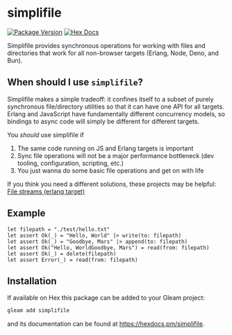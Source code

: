# simplifile

[![Package Version](https://img.shields.io/hexpm/v/simplifile)](https://hex.pm/packages/simplifile)
[![Hex Docs](https://img.shields.io/badge/hex-docs-ffaff3)](https://hexdocs.pm/simplifile/)

Simplifile provides synchronous operations for working with files and directories that work for all 
non-browser targets (Erlang, Node, Deno, and Bun). 

## When should I use `simplifile`?

Simplifile makes a simple tradeoff: it confines itself to a subset of purely synchronous file/directory utilities 
so that it can have one API for all targets. Erlang and JavaScript have fundamentally different concurrency
models, so bindings to async code will simply be different for different targets.

You *should* use simplifile if 
1. The same code running on JS and Erlang targets is important
2. Sync file operations will not be a major performance bottleneck (dev tooling, configuration, scripting, etc.)
3. You just wanna do some basic file operations and get on with life

If you think you need a different solutions, these projects may be helpful:
[File streams (erlang target)](https://github.com/richard-viney/file_streams)

## Example
```gleam
let filepath = "./test/hello.txt"
let assert Ok(_) = "Hello, World" |> write(to: filepath)
let assert Ok(_) = "Goodbye, Mars" |> append(to: filepath)
let assert Ok("Hello, WorldGoodbye, Mars") = read(from: filepath)
let assert Ok(_) = delete(filepath)
let assert Error(_) = read(from: filepath)
```

## Installation

If available on Hex this package can be added to your Gleam project:

```sh
gleam add simplifile
```

and its documentation can be found at <https://hexdocs.pm/simplifile>.
